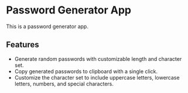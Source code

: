 # Password Generator App

This is a password generator app.

## Features

- Generate random passwords with customizable length and character set.
- Copy generated passwords to clipboard with a single click.
- Customize the character set to include uppercase letters, lowercase letters, numbers, and special characters.
